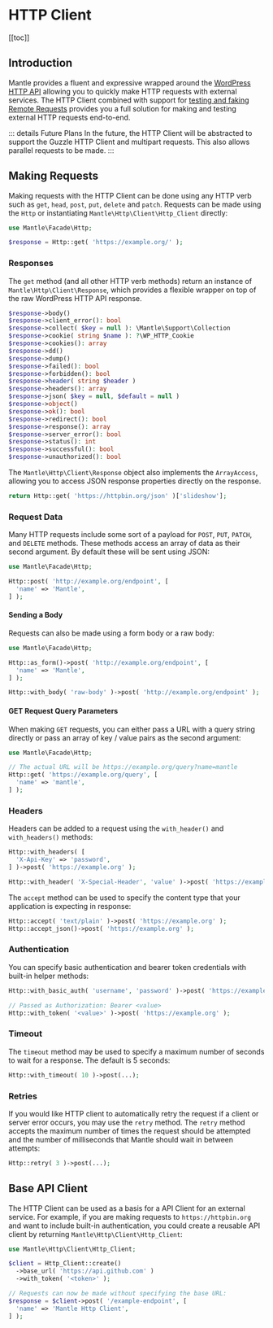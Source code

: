 # HTTP Client

[[toc]]

## Introduction

Mantle provides a fluent and expressive wrapped around the [WordPress HTTP
API](https://developer.wordpress.org/plugins/http-api/) allowing you to quickly
make HTTP requests with external services. The HTTP Client combined with support
for [testing and faking Remote Requests](../testing/remote-requests.md) provides
you a full solution for making and testing external HTTP requests end-to-end.

::: details Future Plans
In the future, the HTTP Client will be abstracted to support the Guzzle HTTP Client
and multipart requests. This also allows parallel requests to be made.
:::

## Making Requests

Making requests with the HTTP Client can be done using any HTTP verb such as
`get`, `head`, `post`, `put`, `delete` and `patch`. Requests can be made using
the `Http` or instantiating `Mantle\Http\Client\Http_Client` directly:

```php
use Mantle\Facade\Http;

$response = Http::get( 'https://example.org/' );
```

### Responses

The `get` method (and all other HTTP verb methods) return an instance of
`Mantle\Http\Client\Response`, which provides a flexible wrapper on top of the
raw WordPress HTTP API response.

```php
$response->body()
$response->client_error(): bool
$response->collect( $key = null ): \Mantle\Support\Collection
$response->cookie( string $name ): ?\WP_HTTP_Cookie
$response->cookies(): array
$response->dd()
$response->dump()
$response->failed(): bool
$response->forbidden(): bool
$response->header( string $header )
$response->headers(): array
$response->json( $key = null, $default = null )
$response->object()
$response->ok(): bool
$response->redirect(): bool
$response->response(): array
$response->server_error(): bool
$response->status(): int
$response->successful(): bool
$response->unauthorized(): bool
```

The `Mantle\Http\Client\Response` object also implements the `ArrayAccess`,
allowing you to access JSON response properties directly on the response.

```php
return Http::get( 'https://httpbin.org/json' )['slideshow'];
```

### Request Data

Many HTTP requests include some sort of a payload for `POST`, `PUT`, `PATCH`,
and `DELETE` methods. These methods access an array of data as their second
argument. By default these will be sent using JSON:

```php
use Mantle\Facade\Http;

Http::post( 'http://example.org/endpoint', [
  'name' => 'Mantle',
] );
```

#### Sending a Body

Requests can also be made using a form body or a raw body:

```php
use Mantle\Facade\Http;

Http::as_form()->post( 'http://example.org/endpoint', [
  'name' => 'Mantle',
] );

Http::with_body( 'raw-body' )->post( 'http://example.org/endpoint' );
```

#### GET Request Query Parameters

When making `GET` requests, you can either pass a URL with a query string
directly or pass an array of key / value pairs as the second argument:

```php
use Mantle\Facade\Http;

// The actual URL will be https://example.org/query?name=mantle
Http::get( 'https://example.org/query', [
  'name' => 'mantle',
] );
```

### Headers

Headers can be added to a request using the `with_header()` and `with_headers()`
methods:

```php
Http::with_headers( [
  'X-Api-Key' => 'password',
] )->post( 'https://example.org' );

Http::with_header( 'X-Special-Header', 'value' )->post( 'https://example.org' );
```

The `accept` method can be used to specify the content type that your
application is expecting in response:

```php
Http::accept( 'text/plain' )->post( 'https://example.org' );
Http::accept_json()->post( 'https://example.org' );
```

### Authentication

You can specify basic authentication and bearer token credentials with built-in
helper methods:

```php
Http::with_basic_auth( 'username', 'password' )->post( 'https://example.org' );

// Passed as Authorization: Bearer <value>
Http::with_token( '<value>' )->post( 'https://example.org' );
```

### Timeout

The `timeout` method may be used to specify a maximum number of seconds to wait
for a response. The default is 5 seconds:

```php
Http::with_timeout( 10 )->post(...);
```

### Retries

If you would like HTTP client to automatically retry the request if a client or
server error occurs, you may use the `retry` method. The `retry` method accepts
the maximum number of times the request should be attempted and the number of
milliseconds that Mantle should wait in between attempts:

```php
Http::retry( 3 )->post(...);
```

## Base API Client

The HTTP Client can be used as a basis for a API Client for an external service.
For example, if you are making requests to `https://httpbin.org` and want to
include built-in authentication, you could create a reusable API client by
returning `Mantle\Http\Client\Http_Client`:

```php
use Mantle\Http\Client\Http_Client;

$client = Http_Client::create()
  ->base_url( 'https://api.github.com' )
  ->with_token( '<token>' );

// Requests can now be made without specifying the base URL:
$response = $client->post( '/example-endpoint', [
  'name' => 'Mantle Http Client',
] );
```
